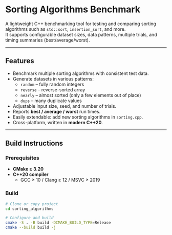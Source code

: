 # Sorting Algorithms Benchmark

A lightweight C++ benchmarking tool for testing and comparing sorting algorithms such as `std::sort`, `insertion_sort`, and more.  
It supports configurable dataset sizes, data patterns, multiple trials, and timing summaries (best/average/worst).

---

## Features

- Benchmark multiple sorting algorithms with consistent test data.
- Generate datasets in various patterns:
  - `random` – fully random integers  
  - `reverse` – reverse-sorted array  
  - `nearly` – almost sorted (only a few elements out of place)  
  - `dups` – many duplicate values
- Adjustable input size, seed, and number of trials.
- Reports **best / average / worst** run times.
- Easily extendable: add new sorting algorithms in `sorting.cpp`.
- Cross-platform, written in **modern C++20**.

---

## Build Instructions

### Prerequisites
- **CMake ≥ 3.20**
- **C++20 compiler**
  - GCC ≥ 10 / Clang ≥ 12 / MSVC ≥ 2019

### Build

```bash
# Clone or copy project
cd sorting_algorithms

# Configure and build
cmake -S . -B build -DCMAKE_BUILD_TYPE=Release
cmake --build build -j
